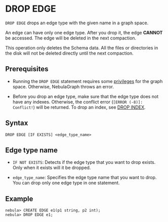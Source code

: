 # DROP EDGE

`DROP EDGE` drops an edge type with the given name in a graph space.

An edge can have only one edge type. After you drop it, the edge **CANNOT** be accessed. The edge will be deleted in the next compaction.

This operation only deletes the Schema data. All the files or directories in the disk will not be deleted directly until the next compaction.

## Prerequisites

- Running the `DROP EDGE` statement requires some [privileges](../../7.data-security/1.authentication/3.role-list.md) for the graph space. Otherwise, NebulaGraph throws an error.

- Before you drop an edge type, make sure that the edge type does not have any indexes. Otherwise, the conflict error (`[ERROR (-8)]: Conflict!`) will be returned. To drop an index, see [DROP INDEX](../14.native-index-statements/6.drop-native-index.md).

## Syntax

```ngql
DROP EDGE [IF EXISTS] <edge_type_name>
```

## Edge type name

- `IF NOT EXISTS`: Detects if the edge type that you want to drop exists. Only when it exists will it be dropped.

- `edge_type_name`: Specifies the edge type name that you want to drop. You can drop only one edge type in one statement.

## Example

```ngql
nebula> CREATE EDGE e1(p1 string, p2 int);
nebula> DROP EDGE e1;
```

